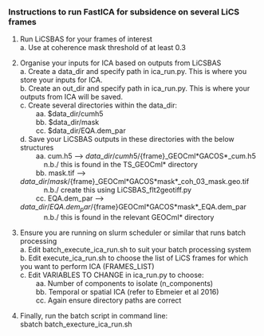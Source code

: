 ### Instructions to run FastICA for subsidence on several LiCS frames ###

1. Run LiCSBAS for your frames of interest \
  a. Use at coherence mask threshold of at least 0.3

2. Organise your inputs for ICA based on outputs from LiCSBAS \
  a. Create a data_dir and specify path in ica_run.py. This is where you store your inputs for ICA. \
  b. Create an out_dir and specify path in ica_run.py. This is where your outputs from ICA will be saved. \
  c. Create several directories within the data_dir: \
  &nbsp;&nbsp;&nbsp;&nbsp;&nbsp;&nbsp;&nbsp;&nbsp;aa. \$data_dir/cumh5 \
  &nbsp;&nbsp;&nbsp;&nbsp;&nbsp;&nbsp;&nbsp;&nbsp;bb. \$data_dir/mask \
  &nbsp;&nbsp;&nbsp;&nbsp;&nbsp;&nbsp;&nbsp;&nbsp;cc. \$data_dir/EQA.dem\_par \
  d. Save your LiCSBAS outputs in these directories with the below structures \
  &nbsp;&nbsp;&nbsp;&nbsp;&nbsp;&nbsp;&nbsp;&nbsp;aa. cum.h5 --> ${data}\_dir/cumh5/${frame}\_GEOCml\*GACOS\*\_cum.h5 \
  &nbsp;&nbsp;&nbsp;&nbsp;&nbsp;&nbsp;&nbsp;&nbsp;&nbsp;&nbsp;&nbsp;&nbsp;n.b./ this is found in the TS_GEOCml* directory \
  &nbsp;&nbsp;&nbsp;&nbsp;&nbsp;&nbsp;&nbsp;&nbsp;bb. mask.tif --> ${data}\_dir/mask/${frame}\_GEOCml\*GACOS\*mask\*\_coh\_03\_mask.geo.tif \
  &nbsp;&nbsp;&nbsp;&nbsp;&nbsp;&nbsp;&nbsp;&nbsp;&nbsp;&nbsp;&nbsp;&nbsp;n.b./ create this using LiCSBAS_flt2geotiff.py \
  &nbsp;&nbsp;&nbsp;&nbsp;&nbsp;&nbsp;&nbsp;&nbsp;cc. EQA.dem_par --> ${data}\_dir/EQA.dem_par/${frame}GEOCml\*GACOS\*mask\*\_EQA.dem_par \
  &nbsp;&nbsp;&nbsp;&nbsp;&nbsp;&nbsp;&nbsp;&nbsp;&nbsp;&nbsp;&nbsp;&nbsp;n.b./ this is found in the relevant GEOCml* directory

4. Ensure you are running on slurm scheduler or similar that runs batch processing \
  a. Edit batch_execute_ica_run.sh to suit your batch processing system \
  b. Edit execute_ica_run.sh to choose the list of LiCS frames for which you want to perform ICA (FRAMES_LIST) \
  c. Edit VARIABLES TO CHANGE in ica_run.py to choose: \
  &nbsp;&nbsp;&nbsp;&nbsp;&nbsp;&nbsp;&nbsp;&nbsp;aa. Number of components to isolate (n_components) \
  &nbsp;&nbsp;&nbsp;&nbsp;&nbsp;&nbsp;&nbsp;&nbsp;bb. Temporal or spatial ICA (refer to Ebmeier et al 2016) \
  &nbsp;&nbsp;&nbsp;&nbsp;&nbsp;&nbsp;&nbsp;&nbsp;cc. Again ensure directory paths are correct

5. Finally, run the batch script in command line: \
sbatch batch_execture_ica_run.sh
